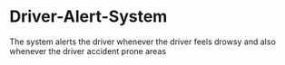 # Driver-Alert-System
The system alerts the driver whenever the driver feels drowsy and also whenever the driver accident prone areas
